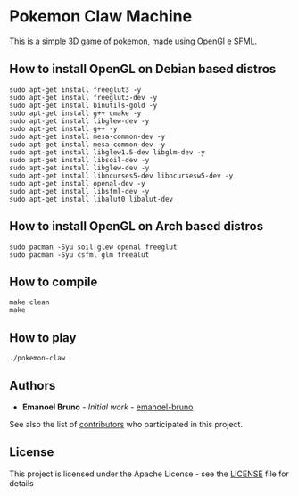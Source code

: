 # Pokemon Claw Machine

This is a simple 3D game of pokemon, made using OpenGl e SFML.

## How to install OpenGL on Debian based distros

    sudo apt-get install freeglut3 -y
    sudo apt-get install freeglut3-dev -y
    sudo apt-get install binutils-gold -y
    sudo apt-get install g++ cmake -y
    sudo apt-get install libglew-dev -y
    sudo apt-get install g++ -y
    sudo apt-get install mesa-common-dev -y
    sudo apt-get install mesa-common-dev -y
    sudo apt-get install libglew1.5-dev libglm-dev -y
    sudo apt-get install libsoil-dev -y
    sudo apt-get install libglew-dev -y
    sudo apt-get install libncurses5-dev libncursesw5-dev -y
    sudo apt-get install openal-dev -y
    sudo apt-get install libsfml-dev -y
    sudo apt-get install libalut0 libalut-dev

## How to install OpenGL on Arch based distros

    sudo pacman -Syu soil glew openal freeglut
    sudo pacman -Syu csfml glm freealut

## How to compile

    make clean
    make

## How to play

    ./pokemon-claw

## Authors

* **Emanoel Bruno** - *Initial work* - [emanoel-bruno](https://github.com/emanoel-bruno)

See also the list of [contributors](https://github.com/emanoel-bruno/Tips-Git/contributors) who participated in this project.

## License

This project is licensed under the Apache License - see the [LICENSE](LICENSE.md) file for details
